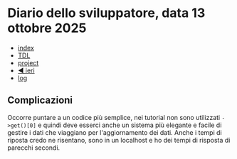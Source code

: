 # Diario dello sviluppatore, data 13 ottobre 2025

* [index](../index.md)
* [TDL](../TDL.md)
* [project](https://github.com/users/mrai64/projects/1)
* [◀️ ieri](./2025-10-12_IT.md)
* [log](/storage/logs/laravel.log)

## Complicazioni

Occorre puntare a un codice più semplice, nei tutorial non
sono utilizzati `->get()[0]` e quindi deve esserci anche un sistema più
elegante e facile di gestire i dati che viaggiano per
l'aggiornamento dei dati. Anche i tempi di riposta credo ne risentano,
sono in un localhost e ho dei tempi di risposta di parecchi secondi.
